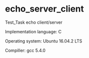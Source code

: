# echo_server_client
Test_Task echo client/server

Implementation language: C

Operating system: Ubuntu 16.04.2 LTS

Compiller: gcc 5.4.0
